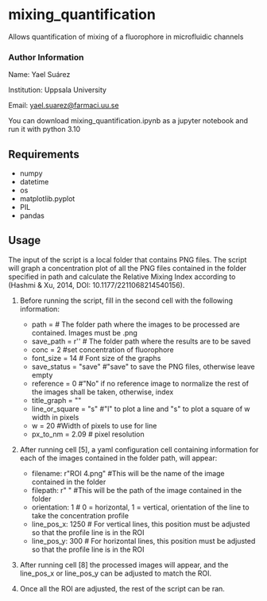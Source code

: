 # mixing_quantification
Allows quantification of mixing of a fluorophore in microfluidic channels

### Author Information

Name: Yael Suárez

Institution: Uppsala University

Email: yael.suarez@farmaci.uu.se


You can download mixing_quantification.ipynb as a jupyter notebook and run it with python 3.10

## Requirements 

- numpy
- datetime
- os
- matplotlib.pyplot 
- PIL 
- pandas

## Usage

The input of the script is a local folder that contains PNG files. The script will graph a concentration plot of all the PNG files contained in the folder specified in path and calculate the Relative Mixing Index according to (Hashmi & Xu, 2014, DOI: 10.1177/2211068214540156). 

1. Before running the script, fill in the second cell with the following information:
    - path = # The folder path where the images to be processed are contained. Images must be .png
    - save_path = r'' # The folder path where the results are to be saved
    - conc = 2 #set concentration of fluorophore
    - font_size = 14 # Font size of the graphs
    - save_status = "save" #"save" to save the PNG files, otherwise leave empty
    - reference = 0 #"No" if no reference image to normalize the rest of the images shall be taken, otherwise, index
    - title_graph = ""
    - line_or_square = "s" #"l" to plot a line and "s" to plot a square of w width in pixels
    - w = 20 #Width of pixels to use for line
    - px_to_nm = 2.09 # pixel resolution


2. After running cell [5], a yaml configuration cell containing information for each of the images contained in the folder path, will appear:
    - filename: r"ROI 4.png" #This will be the name of the image contained in the folder
    - filepath: r" " #This will be the path of the image contained in the folder
    - orientation: 1 # 0 = horizontal, 1 = vertical, orientation of the line to take the concentration profile
    - line_pos_x: 1250 # For vertical lines, this position must be adjusted so that the profile line is in the ROI
    - line_pos_y: 300 # For horizontal lines, this position must be adjusted so that the profile line is in the ROI

3. After running cell [8] the processed images will appear, and the line_pos_x or line_pos_y can be adjusted to match the ROI.

4. Once all the ROI are adjusted, the rest of the script can be ran.
